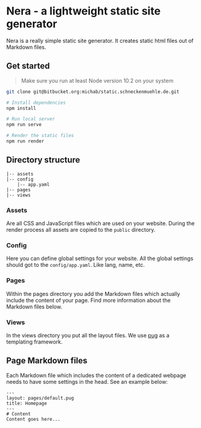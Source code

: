 # Nera - a lightweight static site generator
Nera is a really simple static site generator. It creates static html files out of  
Markdown files.

## Get started
> Make sure you run at least Node version 10.2 on your system

```bash
git clone git@bitbucket.org:michab/static.schneckenmuehle.de.git

# Install dependencies
npm install

# Run local server
npm run serve

# Render the static files
npm run render
```

## Directory structure
```
|-- assets
|-- config
    |-- app.yaml
|-- pages
|-- views
```

### Assets
Are all CSS and JavaScript files which are used on your website. During the render process all assets are copied to the `public` directory.

### Config
Here you can define global settings for your website. All the global settings should got to the `config/app.yaml`. Like lang, name, etc.

### Pages
Within the pages directory you add the Markdown files which actually include the content of your page. Find more information about the Markdown files below.

### Views
In the views directory you put all the layout files. We use [pug](https://pugjs.org/api/getting-started.html) as a templating framework.

## Page Markdown files
Each Markdown file which includes the content of a dedicated webpage needs to have some settings in the head. See an example below:
```
---
layout: pages/default.pug
title: Homepage
---
# Content
Content goes here...
````
